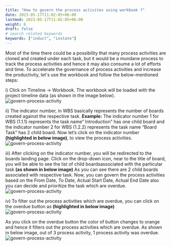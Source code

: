 ```yaml
---
title: "How to govern the process activites using workbook ?"
date: 2023-05-17T11:02:05+06:00
lastmod: 2023-05-17T11:02:05+06:00
weight: 6
draft: false
# search related keywords
keywords: ["induct", "instate"]
---
```


Most of the time there could be a possibility that many process activities are cloned and
created under each task, but it would be a mundane process to track the process
activities and hence it may also consume a lot of efforts and time. To accelerate the
governance of process activities and increase the productivity, let's use the workbook
and follow the below-mentioned steps:

i) Click on Timeline -> Workbook. The workbook will be loaded with the project timeline data (as
shown in the image below).
 ![govern-process-activity](https://storage.googleapis.com/ktern-public-files/product-documentation/Boards/workbook.png)

ii) The indicator number, in WBS basically represents the number of boards created against the
respective task.
**Example:**  The indicator number 1 for WBS (1.1.1) represents the task name” Introduction” has
one child board and the indicator number 2 for WBS (1.2.2) represents the task name “Board
Task” has 2 child board.
Now let’s click on the indicator number **(highlighted in below image)**, to view the process
activities.
 ![govern-process-activity](https://storage.googleapis.com/ktern-public-files/product-documentation/Boards/indicator.png)

iii) After clicking on the indicator number, you will be redirected to the boards landing page. Click on the drop-down icon, near to the title of board, you will be able to see the list of child boardsassociated with the particular task **(as shown in below image)**
 As you can see there are 2 child boards associated with respective task. 
 Now, you can govern the process activities based on the From Date, To Date, Actual Start Date, Actual End Date also you can decide and prioritize the task which are overdue.
  ![govern-process-activity](https://storage.googleapis.com/ktern-public-files/product-documentation/Boards/child-board-list.png)

iv) To filter out the process activities which are overdue, you can click on the overdue button as **(highlighted in below image)**
![govern-process-activity](https://storage.googleapis.com/ktern-public-files/product-documentation/Boards/overdue.png)

As you click on the overdue button the color of button changes to orange and hence it filters out the process activities which are overdue. As shown in below image, out of 3 process activity, 1 process activity was overdue.
![govern-process-activity](https://storage.googleapis.com/ktern-public-files/product-documentation/Boards/overdue-filter.png)

